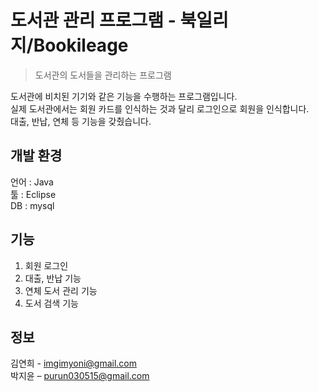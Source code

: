 # 도서관 관리 프로그램 - 북일리지/Bookileage
> 도서관의 도서들을 관리하는 프로그램

<!-- [![NPM Version][npm-image]][npm-url]
[![Build Status][travis-image]][travis-url]
[![Downloads Stats][npm-downloads]][npm-url] -->

도서관에 비치된 기기와 같은 기능을 수행하는 프로그램입니다. <br>
실제 도서관에서는 회원 카드를 인식하는 것과 달리 로그인으로 회원을 인식합니다.  <br>
대출, 반납, 연체 등 기능을 갖췄습니다. 


## 개발 환경
언어 : Java<br>
툴 : Eclipse<br>
DB : mysql

## 기능
1. 회원 로그인
2. 대출, 반납 기능
3. 연체 도서 관리 기능
4. 도서 검색 기능

## 정보
김연희 - imgimyoni@gmail.com<br>
박지윤 – purun030515@gmail.com
